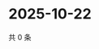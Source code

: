 # 2025-10-22

共 0 条

<!-- BEGIN ZHIHUQUESTIONS -->
<!-- 最后更新时间 Wed Oct 22 2025 05:10:33 GMT+0800 (China Standard Time) -->

<!-- END ZHIHUQUESTIONS -->
